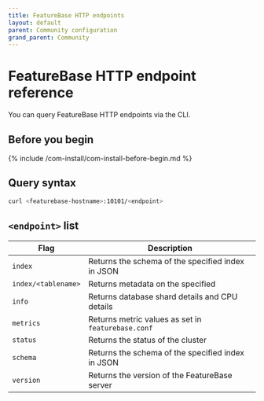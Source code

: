 ```yaml
---
title: FeatureBase HTTP endpoints
layout: default
parent: Community configuration
grand_parent: Community
---
```


# FeatureBase HTTP endpoint reference

You can query FeatureBase HTTP endpoints via the CLI.

## Before you begin

{% include /com-install/com-install-before-begin.md %}

## Query syntax

```sh
curl <featurebase-hostname>:10101/<endpoint>
```

## `<endpoint>` list

| Flag | Description |
|---|---|
| `index` | Returns the schema of the specified index in JSON |
| `index/<tablename>` | Returns metadata on the specified <tablename> |
| `info` | Returns database shard details and CPU details |
| `metrics` | Returns metric values as set in `featurebase.conf` |
| `status` | Returns the status of the cluster |
| `schema` | Returns the schema of the specified index in JSON |
| `version` | Returns the version of the FeatureBase server |
